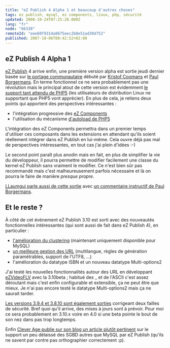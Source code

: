 ```yaml
---
title: "eZ Publish 4 Alpha 1 et beaucoup d'autres choses"
tags: ez publish, mysql, ez components, linux, php, sécurité
updated: 2008-10-24T07:25:20.000Z
lang: "fr"
node: "66338"
remoteId: "eee60f9314a8675eec2b0e51ad39d752"
published: 2007-10-06T00:42:52+02:00
---
```


## eZ Publish 4 Alpha 1


[eZ Publish](/tag/ez+publish) 4 arrive enfin, une première version alpha est sortie jeudi dernier basée sur [le portage communautaire](http://pubsvn.ez.no/nextgen/unstable/2007-03-21-php5/) débuté par [Kristof Coomans](http://blog.coomanskristof.be/) et [Paul Borgermans](http://walhalla.wordpress.com/). En terme fonctionnel ce ne sera probablement pas une révolution mais le principal atout de cette version est évidemment [le support tant attendu de PHP5](/post/ez-publish-et-php5) (les utilisateurs de distribution Linux ne supportant que PHP5 vont apprécier). En plus de cela, je retiens deux points qui apportent des perspectives intéressantes :

* l'intégration progressive des [eZ Components](/tag/ez+components)
* l'utilisation du mécanisme [d'autoload de PHP5](http://fr.php.net/autoload)


L'intégration des eZ Components permettra dans un premier temps d'utiliser ces composants dans les extensions en attendant qu'ils soient réellement intégrer dans eZ Publish en lui-même. Cela ouvre déjà pas mal de perspectives intéressantes, en tout cas j'ai plein d'idées :-)


Le second point paraît plus anodin mais en fait, en plus de simplifier la vie du développeur, il pourra permettre de modifier facilement une classe du kernel eZ Publish sans vraiment le modifier. Ce n'est bien sûr pas recommandé mais c'est malheureusement parfois nécessaire et là on pourra le faire de manière *presque propre*.


[LLaumgui parle aussi de cette sortie](http://www.llaumgui.com/post/eZ-publish-40-alpha-1-support-du-php5) avec [un commentaire instructif de Paul Borgermans](http://www.llaumgui.com/post/eZ-publish-40-alpha-1-support-du-php5#c4642).


## Et le reste ?


À côté de cet évènement eZ Publish 3.10 est sorti avec des nouveautés fonctionnelles intéressantes (qui sont aussi de fait dans eZ Publish 4), en particulier :

* [l'amélioration du clustering](http://pubsvn.ez.no/websvn/filedetails.php?repname=nextgen&amp;path=%2Frelease%2F3.10.0%2Fdoc%2Ffeatures%2F3.10%2Fcluster_enhancement.txt&amp;rev=0&amp;sc=1) (maintenant uniquement disponible pour MySQL)
* [un meilleure gestion des URL](http://pubsvn.ez.no/websvn/filedetails.php?repname=nextgen&amp;path=%2Frelease%2F3.10.0%2Fdoc%2Ffeatures%2F3.10%2Fmultilingual_support_for_urlalias.txt&amp;rev=0&amp;sc=1) (multilangue, règles de génération paramètrables, support de l'UTF8, ...)
* l'amélioration du datatype ISBN et un nouveau datatype Multi-options2

J'ai testé les nouvelles fonctionnalités autour des URL en développant [eZVideoFLV](/post/video-flv-datatype-extension) avec la 3.10beta ; habitué des _ et de l'ASCII c'est assez déroutant mais c'est enfin configurable et extensible, ça ne peut être que mieux. Je n'ai pas encore testé le datatype Multi-options2 mais ça ne saurait tarder.


[Les versions 3.9.4 et 3.8.10 sont également sorties](http://ez.no/developer/news/ez_publish_security_fixes_3_9_4_and_3_8_10) corrigeant deux failles de sécurité. Bref quoi qu'il arrive, des mises à jours sont à prévoir. Pour moi ce sera probablement en 3.10.x voire en 4.0 si une beta pointe le bout de son nez dans pas trop longtemps.


Enfin [Clever Age publie sur son blog un article plutôt pertinent](http://www.clever-age.com/veille/blog/ezpublish-et-mysql-un-couple-inseparable.html) sur le support un peu délaissé des SGBD autres que MySQL par eZ Publish (qu'ils ne savent par contre pas orthographier correctement :p).

